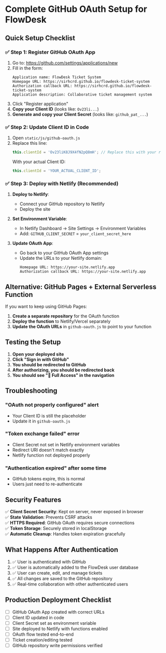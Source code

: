 # Complete GitHub OAuth Setup for FlowDesk

## Quick Setup Checklist

### ✅ Step 1: Register GitHub OAuth App
1. Go to: https://github.com/settings/applications/new
2. Fill in the form:
   ```
   Application name: FlowDesk Ticket System
   Homepage URL: https://sirhcrd.github.io/flowdesk-ticket-system
   Authorization callback URL: https://sirhcrd.github.io/flowdesk-ticket-system
   Application description: Collaborative ticket management system
   ```
3. Click "Register application"
4. **Copy your Client ID** (looks like: `Ov23li...`)
5. **Generate and copy your Client Secret** (looks like: `github_pat_...`)

### ✅ Step 2: Update Client ID in Code
1. Open `static/js/github-oauth.js`
2. Replace this line:
   ```javascript
   this.clientId = 'Ov23liK8J9X4fN2pQ8mH'; // Replace this with your real client ID
   ```
   With your actual Client ID:
   ```javascript
   this.clientId = 'YOUR_ACTUAL_CLIENT_ID';
   ```

### ✅ Step 3: Deploy with Netlify (Recommended)
1. **Deploy to Netlify**:
   - Connect your GitHub repository to Netlify
   - Deploy the site

2. **Set Environment Variable**:
   - In Netlify Dashboard → Site Settings → Environment Variables
   - Add: `GITHUB_CLIENT_SECRET` = `your_client_secret_here`

3. **Update OAuth App**:
   - Go back to your GitHub OAuth App settings
   - Update the URLs to your Netlify domain:
     ```
     Homepage URL: https://your-site.netlify.app
     Authorization callback URL: https://your-site.netlify.app
     ```

## Alternative: GitHub Pages + External Serverless Function

If you want to keep using GitHub Pages:

1. **Create a separate repository** for the OAuth function
2. **Deploy the function** to Netlify/Vercel separately  
3. **Update the OAuth URLs** in `github-oauth.js` to point to your function

## Testing the Setup

1. **Open your deployed site**
2. **Click "Sign in with GitHub"**
3. **You should be redirected to GitHub**
4. **After authorizing, you should be redirected back**
5. **You should see "💾 Full Access" in the navigation**

## Troubleshooting

### "OAuth not properly configured" alert
- Your Client ID is still the placeholder
- Update it in `github-oauth.js`

### "Token exchange failed" error
- Client Secret not set in Netlify environment variables
- Redirect URI doesn't match exactly
- Netlify function not deployed properly

### "Authentication expired" after some time
- GitHub tokens expire, this is normal
- Users just need to re-authenticate

## Security Features

✅ **Client Secret Security**: Kept on server, never exposed in browser  
✅ **State Validation**: Prevents CSRF attacks  
✅ **HTTPS Required**: GitHub OAuth requires secure connections  
✅ **Token Storage**: Securely stored in localStorage  
✅ **Automatic Cleanup**: Handles token expiration gracefully  

## What Happens After Authentication

1. ✅ User is authenticated with GitHub
2. ✅ User is automatically added to the FlowDesk user database
3. ✅ User can create, edit, and manage tickets
4. ✅ All changes are saved to the GitHub repository
5. ✅ Real-time collaboration with other authenticated users

## Production Deployment Checklist

- [ ] GitHub OAuth App created with correct URLs
- [ ] Client ID updated in code
- [ ] Client Secret set as environment variable
- [ ] Site deployed to Netlify with functions enabled
- [ ] OAuth flow tested end-to-end
- [ ] Ticket creation/editing tested
- [ ] GitHub repository write permissions verified